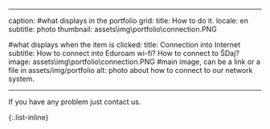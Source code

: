 
---
caption: #what displays in the portfolio grid:
  title: How to do it.
  locale: en
  subtitle: photo
  thumbnail: assets\img\portfolio\connection.PNG
  
#what displays when the item is clicked:
title: Connection into Internet
subtitle: How to connect into Eduroam wi-fi? How to connect to ŠDaj?
image: assets\img\portfolio\connection.PNG #main image, can be a link or a file in assets/img/portfolio
alt: photo about how to connect to our network system.

---
If you have any problem just contact us.


{:.list-inline}

